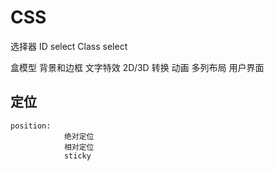 # CSS

选择器
    ID select
    Class select
    
盒模型
背景和边框
文字特效
2D/3D 转换
动画
多列布局
用户界面

## 定位
    position:
                绝对定位
                相对定位
                sticky
